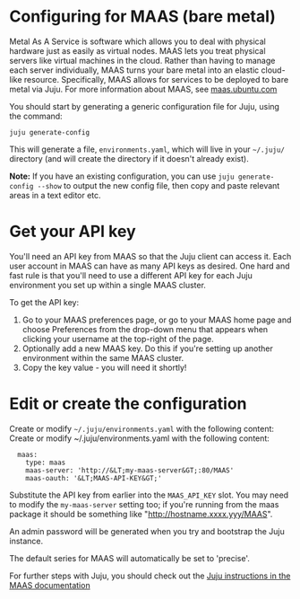 # Configuring for MAAS (bare metal)

Metal As A Service is software which allows you to deal with physical hardware
just as easily as virtual nodes. MAAS lets you treat physical servers like
virtual machines in the cloud. Rather than having to manage each server
individually, MAAS turns your bare metal into an elastic cloud-like resource.
Specifically, MAAS allows for services to be deployed to bare metal via Juju.
For more information about MAAS, see [ maas.ubuntu.com ](http://maas.ubuntu.com)

You should start by generating a generic configuration file for Juju, using the
command:

    juju generate-config

This will generate a file, `environments.yaml`, which will live in your
`~/.juju/` directory (and will create the directory if it doesn't already
exist).

**Note:** If you have an existing configuration, you can use
`juju generate-config --show` to output the new config file, then copy and
paste relevant areas in a text editor etc.

#  Get your API key

You'll need an API key from MAAS so that the Juju client can access it. Each
user account in MAAS can have as many API keys as desired. One hard and fast
rule is that you'll need to use a different API key for each Juju environment
you set up within a single MAAS cluster.

To get the API key:

1. Go to your MAAS preferences page, or go to your MAAS home page and choose Preferences from the drop-down menu that appears when clicking your username at the top-right of the page.
1. Optionally add a new MAAS key. Do this if you're setting up another environment within the same MAAS cluster.
1. Copy the key value - you will need it shortly!

#  Edit or create the configuration

Create or modify `~/.juju/environments.yaml` with the following content: Create
or modify ~/.juju/environments.yaml with the following content:

      maas:
        type: maas
        maas-server: 'http://&LT;my-maas-server&GT;:80/MAAS'
        maas-oauth: '&LT;MAAS-API-KEY&GT;'

Substitute the API key from earlier into the `MAAS_API_KEY` slot. You may need
to modify the `my-maas-server` setting too; if you're running from the maas
package it should be something like "http://hostname.xxxx.yyy/MAAS".

An admin password will be generated when you try and bootstrap the Juju
instance.

The default series for MAAS will automatically be set to 'precise'.

For further steps with Juju, you should check out the [Juju instructions in the
MAAS documentation](http://maas.ubuntu.com/docs/juju-quick-start.html)
